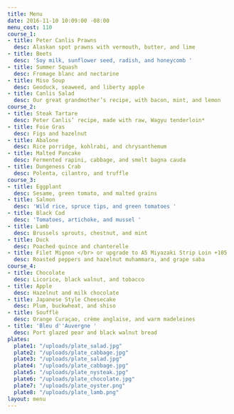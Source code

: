 ```yaml
---
title: Menu
date: 2016-11-10 10:09:00 -08:00
menu_cost: 110
course_1:
- title: Peter Canlis Prawns
  desc: Alaskan spot prawns with vermouth, butter, and lime
- title: Beets
  desc: 'Soy milk, sunflower seed, radish, and honeycomb '
- title: Summer Squash
  desc: Fromage blanc and nectarine
- title: Miso Soup
  desc: Geoduck, seaweed, and liberty apple
- title: Canlis Salad
  desc: Our great grandmother’s recipe, with bacon, mint, and lemon
course_2:
- title: Steak Tartare
  desc: Peter Canlis’ recipe, made with raw, Wagyu tenderloin*
- title: Foie Gras
  desc: Figs and hazelnut
- title: Abalone
  desc: Rice porridge, kohlrabi, and chrysanthemum
- title: Malted Pancake
  desc: Fermented rapini, cabbage, and smelt bagna cauda
- title: Dungeness Crab
  desc: Polenta, cilantro, and truffle
course_3:
- title: Eggplant
  desc: Sesame, green tomato, and malted grains
- title: Salmon
  desc: 'Wild rice, spruce tips, and green tomatoes '
- title: Black Cod
  desc: 'Tomatoes, artichoke, and mussel '
- title: Lamb
  desc: Brussels sprouts, chestnut, and mint
- title: Duck
  desc: Poached quince and chanterelle
- title: Filet Mignon </br> or upgrade to A5 Miyazaki Strip Loin +105
  desc: Roasted peppers and hazelnut muhammara, and grape saba
course_4:
- title: Chocolate
  desc: Licorice, black walnut, and tobacco
- title: Apple
  desc: Hazelnut and milk chocolate
- title: Japanese Style Cheesecake
  desc: Plum, buckwheat, and shiso
- title: Soufflè
  desc: Orange Curaçao, crème anglaise, and warm madeleines
- title: 'Bleu d''Auvergne '
  desc: Port glazed pear and black walnut bread
plates:
  plate1: "/uploads/plate_salad.jpg"
  plate2: "/uploads/plate_cabbage.jpg"
  plate3: "/uploads/plate_salad.jpg"
  plate4: "/uploads/plate_cabbage.jpg"
  plate5: "/uploads/plate_nysteak.jpg"
  plate6: "/uploads/plate_chocolate.jpg"
  plate7: "/uploads/plate_oyster.png"
  plate8: "/uploads/plate_lamb.png"
layout: menu
---
```


